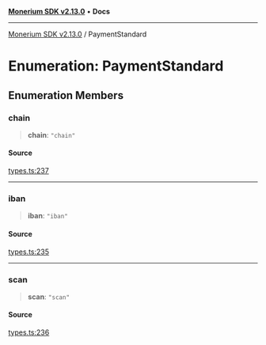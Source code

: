 [**Monerium SDK v2.13.0**](../README.md) • **Docs**

---

[Monerium SDK v2.13.0](../README.md) / PaymentStandard

# Enumeration: PaymentStandard

## Enumeration Members

### chain

> **chain**: `"chain"`

#### Source

[types.ts:237](https://github.com/monerium/js-monorepo/blob/4397cd6d6b171e9f3bbb7c9a2278e6782b814c1a/packages/sdk/src/types.ts#L237)

---

### iban

> **iban**: `"iban"`

#### Source

[types.ts:235](https://github.com/monerium/js-monorepo/blob/4397cd6d6b171e9f3bbb7c9a2278e6782b814c1a/packages/sdk/src/types.ts#L235)

---

### scan

> **scan**: `"scan"`

#### Source

[types.ts:236](https://github.com/monerium/js-monorepo/blob/4397cd6d6b171e9f3bbb7c9a2278e6782b814c1a/packages/sdk/src/types.ts#L236)

